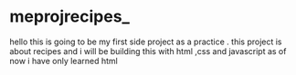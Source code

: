 # meprojrecipes_
hello this is going to be my first side project as a practice .
this project is about recipes and i will be building this with html ,css and javascript
as of now i have only learned html 
